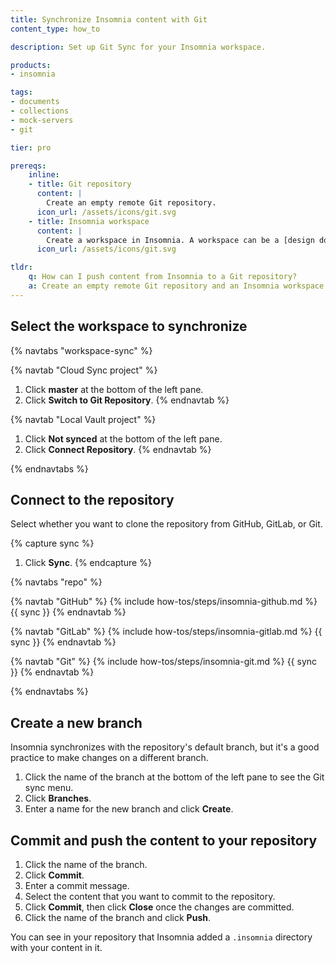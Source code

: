 ```yaml
---
title: Synchronize Insomnia content with Git
content_type: how_to

description: Set up Git Sync for your Insomnia workspace.

products:
- insomnia

tags:
- documents
- collections
- mock-servers
- git

tier: pro

prereqs:
    inline:
    - title: Git repository
      content: |
        Create an empty remote Git repository.
      icon_url: /assets/icons/git.svg
    - title: Insomnia workspace
      content: |
        Create a workspace in Insomnia. A workspace can be a [design document](/how-to/create-a-design-document/), a [collection](/insomnia/collections/), a [mock server](/insomnia/mock-servers/), or an [environment](/insomnia/environment-variables/).
      icon_url: /assets/icons/git.svg

tldr:
    q: How can I push content from Insomnia to a Git repository?
    a: Create an empty remote Git repository and an Insomnia workspace. In the workspace, click the button at the bottom of the left pane and connect the repository, then commit and push your content.
---
```


## Select the workspace to synchronize

{% navtabs "workspace-sync" %}

{% navtab "Cloud Sync project" %}
1. Click **master** at the bottom of the left pane. 
2. Click **Switch to Git Repository**.
{% endnavtab %}

{% navtab "Local Vault project" %}
1. Click **Not synced** at the bottom of the left pane. 
2. Click **Connect Repository**.
{% endnavtab %}

{% endnavtabs %}

## Connect to the repository

Select whether you want to clone the repository from GitHub, GitLab, or Git.

{% capture sync %}
1. Click **Sync**.
{% endcapture %}

{% navtabs "repo" %}

{% navtab "GitHub" %}
{% include how-tos/steps/insomnia-github.md %}
{{ sync }}
{% endnavtab %}

{% navtab "GitLab" %}
{% include how-tos/steps/insomnia-gitlab.md %}
{{ sync }}
{% endnavtab %}

{% navtab "Git" %}
{% include how-tos/steps/insomnia-git.md %}
{{ sync }}
{% endnavtab %}

{% endnavtabs %}

## Create a new branch

Insomnia synchronizes with the repository's default branch, but it's a good practice to make changes on a different branch.

1. Click the name of the branch at the bottom of the left pane to see the Git sync menu.
1. Click **Branches**.
1. Enter a name for the new branch and click **Create**.

## Commit and push the content to your repository

1. Click the name of the branch.
1. Click **Commit**.
1. Enter a commit message.
1. Select the content that you want to commit to the repository.
1. Click **Commit**, then click **Close** once the changes are committed.
1. Click the name of the branch and click **Push**.

You can see in your repository that Insomnia added a `.insomnia` directory with your content in it.